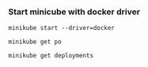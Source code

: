 ### Start minicube with docker driver
```shell
minikube start --driver=docker
```

```shell
minikube get po
```

```shell
minikube get deployments
```